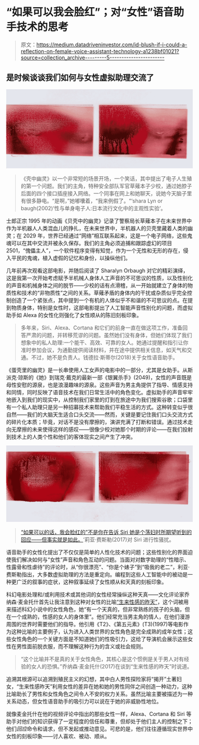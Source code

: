 # “如果可以我会脸红”；对“女性”语音助手技术的思考

> 原文：<https://medium.datadriveninvestor.com/id-blush-if-i-could-a-reflection-on-female-voice-assistant-technology-a1238bf01021?source=collection_archive---------5----------------------->

## 是时候谈谈我们如何与女性虚拟助理交流了

![](img/c800d669644462c5a11c0dcc8774292a.png)

> 《壳中幽灵》以一个非常短的场景开场，一个笑话，其中提出了电子人生殖的第一个问题。我们的主角，特种安全部队军官草薙本子少校，通过她脖子后面的四个接口插座接入网络。一个同事在网上和她聊天，说她今天脑子里有很多静电。“是啊，”她嘟囔着，“我来例假了。“‘shara Lyn or baugh(2002)‘性与单身电子人:日本流行文化中的主观性实验’。

士郎正宗 1995 年的动画《贝壳中的幽灵》记录了警察局长草薙本子在未来世界中作为半机器人人类混血儿的挣扎，在未来世界中，半机器人的贝壳里藏着人类的幽灵；在 2029 年，世界已经通过“网络”相互联系起来，这是一个电子网络，这些鬼魂可以在其中交流并被永久保存。我们的主角必须追捕和跟踪虚幻的项目 2501，“傀儡主人”，一个软件程序变得有知觉，作为一个无性和无形的存在，侵入平民的鬼魂，植入虚假的记忆和身份，以操纵他们。

几年前再次观看这部电影，并随后阅读了 Sharalyn Orbaugh 对它的精彩演绎，这是我第一次开始考虑赋予半机械人身体人工声音的不可思议的性质，以及性别化的声音和机械身体之间的脱节——少校的话有点滑稽，从一开始就建立了身体的物质性和技术的“非物质性”之间的关系。草薙矛盾的身体内的干扰或杂质似乎完全控制创造了一个紧张点，其中提到一个有机的人体似乎不和谐的不可思议的点。在提到物质身体，特别是女性时，这部电影提出了人工智能声音性别化的问题，而虚拟助手如 Alexa 的女性化则强化了女性顺从的陈旧刻板印象。

> 多年来，Siri、Alexa、Cortana 和它们的前身一直在做这项工作，准备回答严肃的问题，并转移荒谬的问题。虽然她们没有身体，但她们体现了我们想象中的私人助理:一个能干、高效、可靠的女人。她通过提醒和指引让你准时参加会议，为通勤提供阅读材料，并在途中提供相关信息，如天气和交通。不过，她不是负责人。钱德拉·斯蒂尔(2018)关于女性语音助手。

《蛋壳里的幽灵》是一长串使用人工女声的电影中的一部分，尤其是女助手。从斯派克·琼斯的《她》到瑞克·戴克的最新一部《银翼杀手》(2049)，女性的声音既是母性安慰的源泉，也是浪漫趣味的源泉。这些声音为男主角提供了指导、情感支持和同情，同时反映了语音技术在我们日常生活中的角色变化。虚拟助手的声音牢牢地嵌入到我们的现实中，从控制我们家里的灯到在旅途中为我们搜索谷歌；口袋里有一个私人助理只是另一种招募技术来帮助我们平稳生活的方式。这种转变似乎很自然——我们的大脑天生适合口头交流——然而，关键是要记住我们口头交流方式的碎片化本质；毕竟，对话不是没有摩擦的，演讲充满了打断和错误。通过技术走向无摩擦的未来使得这样的感叹——很像少校对她那个时期的评论——在我们投射到技术上的人类个性和他们的客体现实之间产生了冲突。

![](img/0cb28378c6b0fe5bca8f376a9f29de9e.png)

> [“如果可以的话，我会脸红的”不是你在告诉 Siri 她是个荡妇时所期望听到的回应——但事实就是如此。](https://qz.com/work/1151282/siri-and-alexa-are-under-fire-for-their-replies-to-sexual-harassment)‘莉亚·费斯勒(2017)对 Siri 进行性骚扰。

语音助手的女性化提出了不仅仅是简单的人性化技术的问题；这些性别化的界面迫使我们解决如何与“女性”声音和角色互动的问题。当面对对数字助理的“性暗示、性露骨和性虐待”的评论时，从“你很漂亮”、“你是个婊子”到“吸我的老二”，利亚·费斯勒指出，大多数虚拟助理的方法是重定向。编程到这些人工智能中的被动是一种更广泛的叙事的症状，这种叙事延续了女性顺从和天真的刻板印象。

科幻电影处理和/或利用技术或其他词的女性经常操纵这种天真——文化评论家乔纳森·麦金托什首先让我注意到这种对女性的比喻[“生来性感的昨天”](https://www.patreon.com/posts/born-sexy-9363945)，这个词被用来描述科幻小说中的女性角色，她“有一个天真的，但非常熟练的孩子的头脑，但在一个成熟的，性感的女人的身体里”。他们经常充当男主角的情人，在他们漫游周围的世界时需要他们的指导。他引用《T2》、《第五元素》(T3)(1997)等电影作为这种比喻的主要例子，认为进入人类世界的女性角色是完全成熟的成年女性；这些女性角色的一个关键方面是不知道她们的性吸引力，这给了导演机会展示这些女性在男性面前脱衣服，而不理解这种行为的含义或社会规则。

> “这个比喻并不是真的关于女性角色，其核心是这个惯例是关于男人对有经验的女人的恐惧。”乔纳森·麦金托什(2017)在谈到“生来性感的昨天”时说道。

追溯其根源可以追溯到殖民主义的幻想，其中白人男性探险家将“揭开”土著妇女，“生来性感昨天”利用女性的差异在她和她的男性同伴之间创造一种动力，这种比喻助长了男性和女性角色之间令人不安的权力关系。虽然比喻主要被描述为一种关系动态，但女性语音助手的吸引力可以说在于她的非威胁性地位。

就像麦金托什在他的视频评论中指出的那些女性一样，Alexa、Cortana 和 Siri 等助手对他们的知识获得了一定程度的信任和尊重，但却处于他们主人的控制之下；他们*回应*命令和请求，但不发起或推动意见。可悲的是，他们往往遵循现实世界中女性的刻板印象——讨人喜欢、被动、顺从。